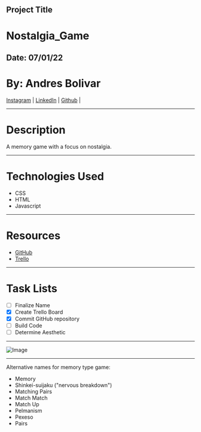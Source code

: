 ## Project Title

# **Nostalgia_Game**

## Date: 07/01/22

# By: Andres Bolivar

[Instagram](http://www.instagram.com/dredose) | [LinkedIn](http://www.linkedin.com/in/drebolivar) | [Github](http://www.github.com/drebolivar) |

---

# Description

A memory game with a focus on nostalgia.

---

# Technologies Used

- CSS
- HTML
- Javascript

---

# Resources

- [GitHub](https://github.com/drebolivar/Nostalgia_Game)
- [Trello](http://trello.com/b/0vZOQpqf/nostalgia-game)

---

# Task Lists

- [ ] Finalize Name
- [x] Create Trello Board
- [x] Commit GitHub repository
- [ ] Build Code
- [ ] Determine Aesthetic

---

![Image](https://www.zocalopublicsquare.org/wp-content/uploads/2022/02/nostalgia-L.jpg)

---

Alternative names for memory type game:

- Memory
- Shinkei-suijaku ("nervous breakdown")
- Matching Pairs
- Match Match
- Match Up
- Pelmanism
- Pexeso
- Pairs
